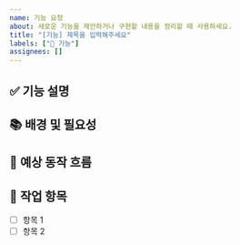 ```yaml
---
name: 기능 요청
about: 새로운 기능을 제안하거나 구현할 내용을 정리할 때 사용하세요.
title: "[기능] 제목을 입력해주세요"
labels: ["🚀 기능"]
assignees: []
---
```


## ✅ 기능 설명
<!-- 어떤 기능을 추가하고자 하는지 구체적으로 작성해주세요 -->

## 📚 배경 및 필요성
<!-- 이 기능이 왜 필요한지, 어떤 문제를 해결하는지 설명해주세요 -->

## 🔁 예상 동작 흐름
<!-- 사용자 입장에서의 흐름이나 예상 시나리오를 적어주세요 -->

## 📝 작업 항목
<!-- 아래에 작업 리스트를 자유롭게 작성해주세요 -->
- [ ] 항목 1
- [ ] 항목 2
